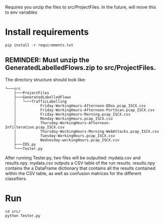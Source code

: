 Requires you unzip the files to src/ProjectFiles. In the future, will move this to env variables 

# Install requirements
```
pip install -r requirements.txt
```

## REMINDER: Must unzip the GeneratedLabelledFlows.zip to src/ProjectFiles.

The directory structure should look like: 

```
└───src
    ├───ProjectFiles
    ├───GeneratedLabelledFlows
    │   └───TrafficLabelling
    │           Friday-WorkingHours-Afternoon-DDos.pcap_ISCX.csv
    │           Friday-WorkingHours-Afternoon-PortScan.pcap_ISCX.csv
    │           Friday-WorkingHours-Morning.pcap_ISCX.csv
    │           Monday-WorkingHours.pcap_ISCX.csv
    │           Thursday-WorkingHours-Afternoon-Infilteration.pcap_ISCX.csv
    │           Thursday-WorkingHours-Morning-WebAttacks.pcap_ISCX.csv
    │           Tuesday-WorkingHours.pcap_ISCX.csv
    │           Wednesday-workingHours.pcap_ISCX.csv
    ├───IDS.py
    └───Tester.py
```

After running Tester.py, two files will be outputted: mydata.csv and results.npy. mydata.csv outputs a CSV table of the run results. results.npy contains the a DataFrame dictionary that contains all the results contained within the CSV table, as well as confusion matrices for the different classifiers. 

# Run 
```
cd src/
python Tester.py
```